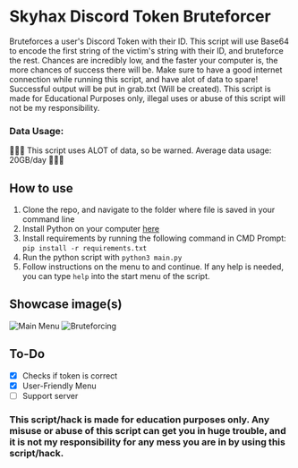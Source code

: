 # Skyhax Discord Token Bruteforcer
Bruteforces a user's Discord Token with their ID. This script will use Base64 to encode the first string of the victim's string with their ID, and bruteforce the rest. Chances are incredibly low, and the faster your computer is, the more chances of success there will be. Make sure to have a good internet connection while running this script, and have alot of data to spare! Successful output will be put in grab.txt (Will be created). This script is made for Educational Purposes only, illegal uses or abuse of this script will not be my responsibility.

### Data Usage:
🚨🚨🚨 This script uses ALOT of data, so be warned. Average data usage: 20GB/day 🚨🚨🚨

## How to use
1. Clone the repo, and navigate to the folder where file is saved in your command line
2. Install Python on your computer [here](https://www.python.org)
3. Install requirements by running the following command in CMD Prompt:
```pip install -r requirements.txt```
4. Run the python script with ```python3 main.py```
5. Follow instructions on the menu to and continue.
If any help is needed, you can type ``help`` into the start menu of the script.

## Showcase image(s)
![Main Menu](https://github.com/GikitSRC/Shadow_Bruteforcer/raw/main/showcasing/showcase.png)
![Bruteforcing](https://github.com/GikitSRC/Shadow_Bruteforcer/raw/main/showcasing/Screenshot%202022-10-13%208.44.42%20AM.png)

## To-Do
- [x] Checks if token is correct
- [x] User-Friendly Menu
- [ ] Support server

### This script/hack is made for education purposes only. Any misuse or abuse of this script can get you in huge trouble, and it is not my responsibility for any mess you are in by using this script/hack. 
